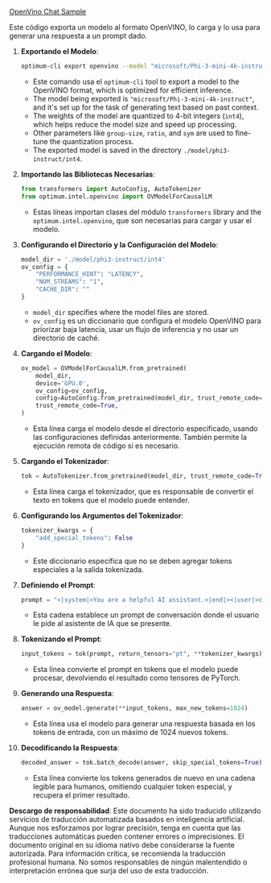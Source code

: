 [OpenVino Chat Sample](../../../../code/06.E2E/E2E_OpenVino_Chat_Phi3-instruct.ipynb)

Este código exporta un modelo al formato OpenVINO, lo carga y lo usa para generar una respuesta a un prompt dado.

1. **Exportando el Modelo**:
   ```bash
   optimum-cli export openvino --model "microsoft/Phi-3-mini-4k-instruct" --task text-generation-with-past --weight-format int4 --group-size 128 --ratio 0.6 --sym --trust-remote-code ./model/phi3-instruct/int4
   ```
   - Este comando usa el `optimum-cli` tool to export a model to the OpenVINO format, which is optimized for efficient inference.
   - The model being exported is `"microsoft/Phi-3-mini-4k-instruct"`, and it's set up for the task of generating text based on past context.
   - The weights of the model are quantized to 4-bit integers (`int4`), which helps reduce the model size and speed up processing.
   - Other parameters like `group-size`, `ratio`, and `sym` are used to fine-tune the quantization process.
   - The exported model is saved in the directory `./model/phi3-instruct/int4`.

2. **Importando las Bibliotecas Necesarias**:
   ```python
   from transformers import AutoConfig, AutoTokenizer
   from optimum.intel.openvino import OVModelForCausalLM
   ```
   - Estas líneas importan clases del módulo `transformers` library and the `optimum.intel.openvino`, que son necesarias para cargar y usar el modelo.

3. **Configurando el Directorio y la Configuración del Modelo**:
   ```python
   model_dir = './model/phi3-instruct/int4'
   ov_config = {
       "PERFORMANCE_HINT": "LATENCY",
       "NUM_STREAMS": "1",
       "CACHE_DIR": ""
   }
   ```
   - `model_dir` specifies where the model files are stored.
   - `ov_config` es un diccionario que configura el modelo OpenVINO para priorizar baja latencia, usar un flujo de inferencia y no usar un directorio de caché.

4. **Cargando el Modelo**:
   ```python
   ov_model = OVModelForCausalLM.from_pretrained(
       model_dir,
       device='GPU.0',
       ov_config=ov_config,
       config=AutoConfig.from_pretrained(model_dir, trust_remote_code=True),
       trust_remote_code=True,
   )
   ```
   - Esta línea carga el modelo desde el directorio especificado, usando las configuraciones definidas anteriormente. También permite la ejecución remota de código si es necesario.

5. **Cargando el Tokenizador**:
   ```python
   tok = AutoTokenizer.from_pretrained(model_dir, trust_remote_code=True)
   ```
   - Esta línea carga el tokenizador, que es responsable de convertir el texto en tokens que el modelo puede entender.

6. **Configurando los Argumentos del Tokenizador**:
   ```python
   tokenizer_kwargs = {
       "add_special_tokens": False
   }
   ```
   - Este diccionario especifica que no se deben agregar tokens especiales a la salida tokenizada.

7. **Definiendo el Prompt**:
   ```python
   prompt = "<|system|>You are a helpful AI assistant.<|end|><|user|>can you introduce yourself?<|end|><|assistant|>"
   ```
   - Esta cadena establece un prompt de conversación donde el usuario le pide al asistente de IA que se presente.

8. **Tokenizando el Prompt**:
   ```python
   input_tokens = tok(prompt, return_tensors="pt", **tokenizer_kwargs)
   ```
   - Esta línea convierte el prompt en tokens que el modelo puede procesar, devolviendo el resultado como tensores de PyTorch.

9. **Generando una Respuesta**:
   ```python
   answer = ov_model.generate(**input_tokens, max_new_tokens=1024)
   ```
   - Esta línea usa el modelo para generar una respuesta basada en los tokens de entrada, con un máximo de 1024 nuevos tokens.

10. **Decodificando la Respuesta**:
    ```python
    decoded_answer = tok.batch_decode(answer, skip_special_tokens=True)[0]
    ```
    - Esta línea convierte los tokens generados de nuevo en una cadena legible para humanos, omitiendo cualquier token especial, y recupera el primer resultado.

**Descargo de responsabilidad**:
Este documento ha sido traducido utilizando servicios de traducción automatizada basados en inteligencia artificial. Aunque nos esforzamos por lograr precisión, tenga en cuenta que las traducciones automáticas pueden contener errores o imprecisiones. El documento original en su idioma nativo debe considerarse la fuente autorizada. Para información crítica, se recomienda la traducción profesional humana. No somos responsables de ningún malentendido o interpretación errónea que surja del uso de esta traducción.